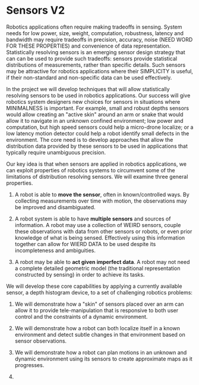 # Sensors V2

Robotics applications often require making tradeoffs in sensing. System needs for low power, size, weight, computation, robustness, latency and bandwidth may require tradeoffs in precision, accuracy, noise (NEED WORD FOR THESE PROPERTIES) and convenience of data representation. Statistically resolving sensors is an emerging sensor design strategy that can can be used to provide such tradeoffs: sensors provide statistical distributions of measurements, rather than specific details. Such sensors may be attractive for robotics applications where their SIMPLICITY is useful, if their non-standard and non-specific data can be used effectively.

In the project we will develop techniques that will allow statistically resolving sensors to be used in robotics applications. Our success will give robotics system designers new choices for sensors in situations where MINIMALNESS is important. For example, small and robust depths sensors would allow creating an "active skin" around an arm or snake that would allow it to navigate in an unknown confined environment; low power and computation, but high speed sensors could help a micro-drone localize; or a low latency motion detector could help a robot identify small defects in the environment. The core need is to develop approaches that allow the distribution data provided by these sensors to be used in applications that typically require unambiguous precision.

Our key idea is that when sensors are applied in robotics applications, we can exploit properties of robotics systems to circumvent some of the limitations of distribution resolving sensors. We will examine three general properties. 

1. A robot is able to **move the sensor**, often in known/controlled ways. By collecting measurements over time with motion, the observations may be improved and disambiguated.

2. A robot system is able to have **multiple sensors** and sources of information. A robot may use a collection of WEIRD sensors, couple these observations with data from other sensors or robots, or even prior knowledge of what is being sensed. Effectively using this information together can allow for WIERD DATA to be used despite its incompleteness and ambiguities.

3. A robot may be able to **act given imperfect data**. A robot may not need a complete detailed geometric model (the traditional representation constructed by sensing) in order to achieve its tasks.

We will develop these core capabilities by applying a currently available sensor, a depth histogram device, to a set of challenging robotics problems:

1. We will demonstrate how a "skin" of sensors placed over an arm can allow it to provide tele-manipulation that is responsive to both user control and the constraints of a dynamic environment. 

2. We will demonstrate how a robot can both localize itself in a known environment and detect subtle changes in that environment based on sensor observations.

3. We will demonstrate how a robot can plan motions in an unknown and dynamic environment using its sensors to create approximate maps as it progresses. 
4. 